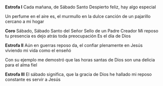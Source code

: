 **Estrofa I**
Cada mañana, 
de Sábado Santo
Despierto feliz, 
hay algo especial

Un  perfume en el aire es,
el murmullo en la dulce canción
de un pajarillo cercano a mi hogar

**Coro**
Sábado, Sábado Santo del Señor
Sello de un Padre Creador
Mi reposo tu presencia es
dejo atrás toda preocupación
Es el día de Dios

**Estrofa II**
Aún en guerras reposo da,
el confiar plenamente en Jesús
viviendo mi vida como el enseñó

Con su ejemplo me demostró
que las horas santas de Dios
son una delicia para el alma fiel

**Estrofa III**
El sábado significa,
que la gracia de Dios he hallado
mi reposo constante es servir a Jesús